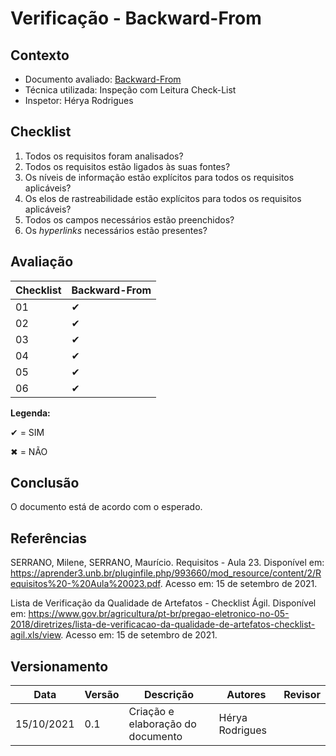 # Verificação - Backward-From

## Contexto
* Documento avaliado: <a href="https://requisitos-de-software.github.io/2021.1-MetroDF/Pos-rastreabilidade/backwardfrom/">Backward-From</a>
* Técnica utilizada: Inspeção com Leitura Check-List
* Inspetor: Hérya Rodrigues

## Checklist

01. Todos os requisitos foram analisados?
02. Todos os requisitos estão ligados às suas fontes?
03. Os níveis de informação estão explícitos  para todos os requisitos aplicáveis?
04. Os elos de rastreabilidade estão explícitos  para todos os requisitos aplicáveis?
05. Todos os campos necessários estão preenchidos?
06. Os _hyperlinks_ necessários estão presentes?

## Avaliação

|  Checklist |  Backward-From | 
| ---------- | ------  | 
|     01     |   ✔     |
|     02     |   ✔     |
|     03     |   ✔     |
|     04     |   ✔     |
|     05     |   ✔     |
|     06     |   ✔     |

**Legenda:**

✔ = SIM 

✖ = NÃO

## Conclusão
O documento está de acordo com o esperado.


## Referências

SERRANO, Milene, SERRANO, Maurício. Requisitos - Aula 23. Disponível em: <https://aprender3.unb.br/pluginfile.php/993660/mod_resource/content/2/Requisitos%20-%20Aula%20023.pdf>. Acesso em: 15 de setembro de 2021.

Lista de Verificação da Qualidade de Artefatos - Checklist Ágil. Disponível em: <https://www.gov.br/agricultura/pt-br/pregao-eletronico-no-05-2018/diretrizes/lista-de-verificacao-da-qualidade-de-artefatos-checklist-agil.xls/view>.  Acesso em: 15 de setembro de 2021.

## Versionamento

| Data       | Versão | Descrição                                       | Autores          | Revisor          |
| ---------- | ------ | ---------------------------------------------   | ---------------- | ---------------- |
| 15/10/2021 |  0.1   | Criação e elaboração do documento               | Hérya Rodrigues  |                  |
